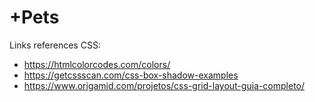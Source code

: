 # +Pets
Links references CSS: 
- https://htmlcolorcodes.com/colors/ 
- https://getcssscan.com/css-box-shadow-examples 
- https://www.origamid.com/projetos/css-grid-layout-guia-completo/ 

